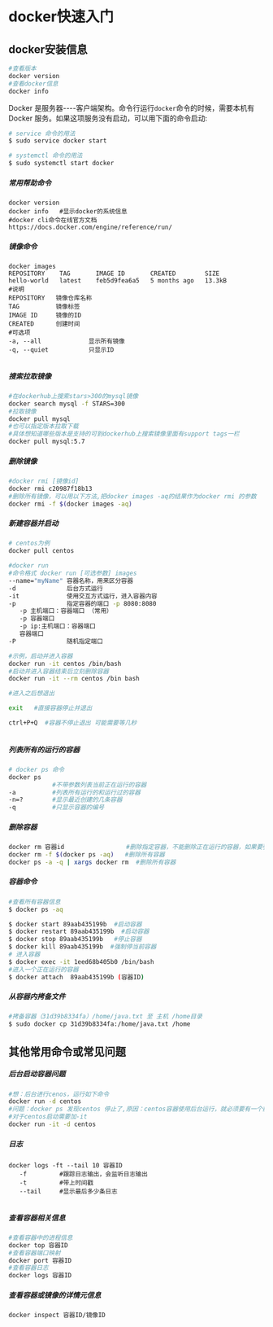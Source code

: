 # docker快速入门

## docker安装信息

``` bash
#查看版本
docker version
#查看docker信息
docker info
```
Docker 是服务器----客户端架构。命令行运行`docker`命令的时候，需要本机有 Docker 服务。如果这项服务没有启动，可以用下面的命令启动:
``` bash
# service 命令的用法
$ sudo service docker start

# systemctl 命令的用法
$ sudo systemctl start docker
```
#####  常用帮助命令

```shell
docker version
docker info   #显示docker的系统信息
#docker cli命令在线官方文档
https://docs.docker.com/engine/reference/run/
```



#####  镜像命令

```shell
docker images
REPOSITORY    TAG       IMAGE ID       CREATED        SIZE
hello-world   latest    feb5d9fea6a5   5 months ago   13.3kB
#说明
REPOSITORY   镜像仓库名称
TAG          镜像标签
IMAGE ID     镜像的ID
CREATED      创建时间
#可选项
-a, --all             显示所有镜像
-q, --quiet           只显示ID


```

##### 搜索拉取镜像

```bash
#在dockerhub上搜索stars>300的mysql镜像
docker search mysql -f STARS=300
#拉取镜像
docker pull mysql
#也可以指定版本拉取下载
#具体想知道哪些版本是支持的可到dockerhub上搜索镜像里面有support tags一栏
docker pull mysql:5.7
```

##### 删除镜像

```bash
#docker rmi [镜像id]
docker rmi c20987f18b13
#删除所有镜像，可以用以下方法,把docker images -aq的结果作为docker rmi 的参数
docker rmi -f $(docker images -aq)
```

##### 新建容器并启动

```bash
# centos为例
docker pull centos

#docker run
#命令格式 docker run [可选参数] images
--name="myName" 容器名称，用来区分容器
-d              后台方式运行
-it             使用交互方式运行，进入容器内容
-p              指定容器的端口 -p 8080:8080
   -p 主机端口：容器端口 （常用）
   -p 容器端口
   -p ip:主机端口：容器端口
   容器端口
-P              随机指定端口   

#示例，启动并进入容器
docker run -it centos /bin/bash
#启动并进入容器结束后立刻删除容器
docker run -it --rm centos /bin bash

#进入之后想退出

exit   #直接容器停止并退出

ctrl+P+Q  #容器不停止退出 可能需要等几秒



```



##### 列表所有的运行的容器

```bash
# docker ps 命令
docker ps
            #不带参数列表当前正在运行的容器
-a          #列表所有运行的和运行过的容器
-n=?        #显示最近创建的几条容器
-q          #只显示容器的编号
```

##### 删除容器

```bash
docker rm 容器id                 #删除指定容器，不能删除正在运行的容器，如果要强制删除运行中的 可以加 -f
docker rm -f $(docker ps -aq)   #删除所有容器
docker ps -a -q | xargs docker rm  #删除所有容器

```



#####  容器命令

```bash
#查看所有容器信息
$ docker ps -aq

$ docker start 89aab435199b  #启动容器
$ docker restart 89aab435199b  #启动容器
$ docker stop 89aab435199b   #停止容器
$ docker kill 89aab435199b  #强制停当前容器
# 进入容器
$ docker exec -it 1eed68b405b0 /bin/bash
#进入一个正在运行的容器
$ docker attach  89aab435199b (容器ID)
```

##### 从容器内拷备文件

```bash
#拷备容器（31d39b8334fa）/home/java.txt 至 主机 /home目录
$ sudo docker cp 31d39b8334fa:/home/java.txt /home
```





## 其他常用命令或常见问题

##### 后台启动容器问题

```bash
#想：后台进行cenos，运行如下命令
docker run -d centos
#问题：docker ps 发现centos 停止了,原因：centos容器使用后台运行，就必须要有一个前台进程，docker发现没有应用，就会自动停止
#对于centos启动需要加-it
docker run -it -d centos
```

##### 日志

```shell
docker logs -ft --tail 10 容器ID
   -f         #跟踪日志输出，会监听日志输出
   -t         #带上时间戳
   --tail     #显示最后多少条日志
   
```

##### 查看容器相关信息

```bash
#查看容器中的进程信息
docker top 容器ID
#查看容器端口映射
docker port 容器ID
#查看容器日志
docker logs 容器ID	
```

##### 查看容器或镜像的详情元信息

```bash
docker inspect 容器ID/镜像ID
```


